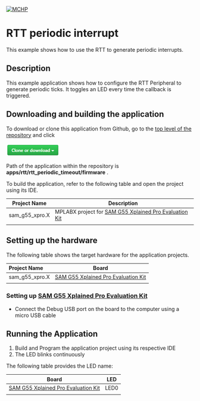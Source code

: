 [![MCHP](https://www.microchip.com/ResourcePackages/Microchip/assets/dist/images/logo.png)](https://www.microchip.com)

# RTT periodic interrupt

This example shows how to use the RTT to generate periodic interrupts.

## Description

This example application shows how to configure the RTT Peripheral to generate periodic ticks. It toggles an LED every time the callback is triggered.

## Downloading and building the application

To download or clone this application from Github, go to the [top level of the repository](https://github.com/Microchip-MPLAB-Harmony/csp_apps_sam_g55) and click

![clone](../../../docs/images/clone.png)

Path of the application within the repository is **apps/rtt/rtt_periodic_timeout/firmware** .

To build the application, refer to the following table and open the project using its IDE.

| Project Name      | Description                                    |
| ----------------- | ---------------------------------------------- |
| sam_g55_xpro.X | MPLABX project for [SAM G55 Xplained Pro Evaluation Kit](https://www.microchip.com/developmenttools/ProductDetails/atsamg55-xpro) |
|||

## Setting up the hardware

The following table shows the target hardware for the application projects.

| Project Name| Board|
|:---------|:---------:|
| sam_g55_xpro.X | [SAM G55 Xplained Pro Evaluation Kit](https://www.microchip.com/developmenttools/ProductDetails/atsamg55-xpro)
|||

### Setting up [SAM G55 Xplained Pro Evaluation Kit](https://www.microchip.com/developmenttools/ProductDetails/atsamg55-xpro)

- Connect the Debug USB port on the board to the computer using a micro USB cable

## Running the Application

1. Build and Program the application project using its respective IDE
2. The LED blinks continuously

The following table provides the LED name:

| Board      | LED |
| ----------------- | ---------- |
| [SAM G55 Xplained Pro Evaluation Kit](https://www.microchip.com/developmenttools/ProductDetails/atsamg55-xpro) | LED0 |
|||
